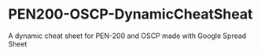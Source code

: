 # PEN200-OSCP-DynamicCheatSheat
A dynamic cheat sheet for PEN-200 and OSCP made with Google Spread Sheet 

